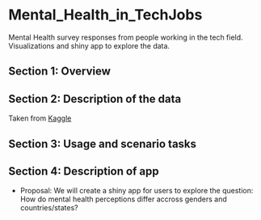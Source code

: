 # Mental_Health_in_TechJobs
Mental Health survey responses from people working in the tech field. Visualizations and shiny app to explore the data.

## Section 1: Overview

## Section 2: Description of the data

Taken from [Kaggle](https://www.kaggle.com/osmi/mental-health-in-tech-survey)

## Section 3: Usage and scenario tasks

## Section 4: Description of app

- Proposal: We will create a shiny app for users to explore the question: How do mental health perceptions differ accross genders and countries/states?
